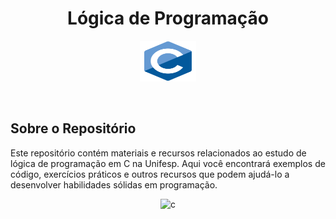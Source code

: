 <h1 align="center">Lógica de Programação</h1>
<p align="center"><img src="https://raw.githubusercontent.com/devicons/devicon/master/icons/c/c-original.svg" alt="c" width="90" height="65"/></p>

<br>

<h2>Sobre o Repositório</h2>

<p>Este repositório contém materiais e recursos relacionados ao estudo de lógica de programação em C na Unifesp. Aqui você encontrará exemplos de código, exercícios práticos e outros recursos que podem ajudá-lo a desenvolver habilidades sólidas em programação.</p>
<p align="center"><img src="https://www.unifesp.br/reitoria/dci/images/docs/manual_da_marca/Unifesp_secundaria_policromia_RGB.png" alt="c" width="250" height=""/></p>